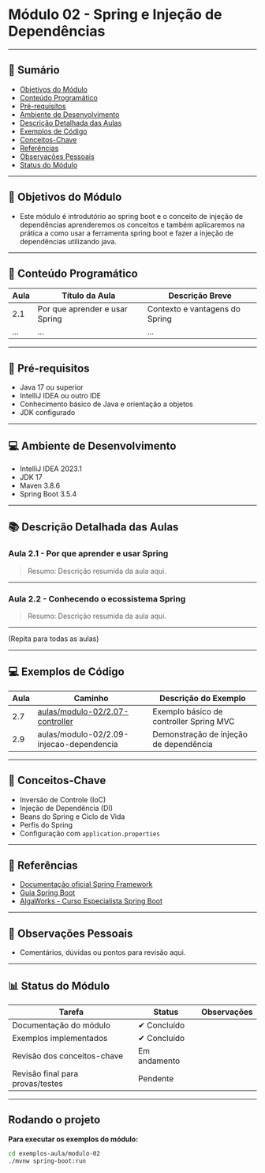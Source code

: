 # Módulo 02 - Spring e Injeção de Dependências

---

## 📖 Sumário

- [Objetivos do Módulo](#-objetivos-do-módulo)
- [Conteúdo Programático](#-conteúdo-programático)
- [Pré-requisitos](#-pré-requisitos)
- [Ambiente de Desenvolvimento](#-ambiente-de-desenvolvimento)
- [Descrição Detalhada das Aulas](#-descrição-detalhada-das-aulas)
- [Exemplos de Código](#-exemplos-de-código)
- [Conceitos-Chave](#-conceitos-chave)
- [Referências](#-referências)
- [Observações Pessoais](#-observações-pessoais)
- [Status do Módulo](#-status-do-módulo)

---

## 🎯 Objetivos do Módulo

- Este módulo é introdutório ao spring boot e o conceito de injeção de dependências aprenderemos os conceitos e também aplicaremos na prática a como usar a ferramenta spring boot e fazer a injeção de dependências utilizando java.

---

## 📝 Conteúdo Programático

| Aula  | Título da Aula                 | Descrição Breve                     |
|-------|-------------------------------|-----------------------------------|
| 2.1   | Por que aprender e usar Spring    | Contexto e vantagens do Spring |
| ...   | ...                           | ...                               |

---

## 🔧 Pré-requisitos

- Java 17 ou superior
- IntelliJ IDEA ou outro IDE
- Conhecimento básico de Java e orientação a objetos
- JDK configurado

---

## 💻 Ambiente de Desenvolvimento

- IntelliJ IDEA 2023.1
- JDK 17
- Maven 3.8.6
- Spring Boot 3.5.4

---

## 📚 Descrição Detalhada das Aulas

### Aula 2.1 - Por que aprender e usar Spring

> Resumo:
> Descrição resumida da aula aqui.

---

### Aula 2.2 - Conhecendo o ecossistema Spring

> Resumo:
> Descrição resumida da aula aqui.

---

(Repita para todas as aulas)

---

## 💻 Exemplos de Código

| Aula  | Caminho                          | Descrição do Exemplo                        |
|-------|---------------------------------|---------------------------------------------|
| 2.7   | [aulas/modulo-02/2.07-controller]("<https://github.com/dev-gameric/bootcamp-especialista-spring-boot/tree/exemplos-aula/algafood-api/src/main/java/com/algaworks/aulas/modulo2/aula_2_7_meu_primeiro_controller>") | Exemplo básico de controller Spring MVC   |
| 2.9   | aulas/modulo-02/2.09-injecao-dependencia | Demonstração de injeção de dependência     |

---

## 🧠 Conceitos-Chave

- Inversão de Controle (IoC)
- Injeção de Dependência (DI)
- Beans do Spring e Ciclo de Vida
- Perfis do Spring
- Configuração com `application.properties`

---

## 📖 Referências

- [Documentação oficial Spring Framework](https://docs.spring.io/spring-framework/docs/current/reference/html/core.html#beans)
- [Guia Spring Boot](https://spring.io/guides/gs/spring-boot/)
- [AlgaWorks - Curso Especialista Spring Boot](https://www.algaworks.com.br/curso-especialista-spring-boot)

---

## 📝 Observações Pessoais

- Comentários, dúvidas ou pontos para revisão aqui.

---

## 📊 Status do Módulo

| Tarefa                          | Status       | Observações                   |
|--------------------------------|--------------|------------------------------|
| Documentação do módulo          | ✔ Concluído  |                              |
| Exemplos implementados          | ✔ Concluído  |                              |
| Revisão dos conceitos-chave     | Em andamento |                              |
| Revisão final para provas/testes| Pendente     |                              |

---

## Rodando o projeto

**Para executar os exemplos do módulo:**

```bash
cd exemplos-aula/modulo-02
./mvnw spring-boot:run
```
